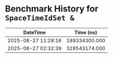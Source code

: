# Benchmark History for `SpaceTimeIdSet &`

| DateTime | Time (ns) |
|----------|----------|
| 2025-08-27 11:28:16 | 189334300.000 |
| 2025-08-27 02:32:39 | 328543174.000 |
